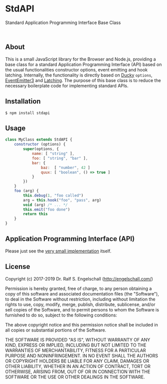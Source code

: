 
StdAPI
======

Standard Application Programming Interface Base Class

<p/>
<img src="https://nodei.co/npm/stdapi.png?downloads=true&stars=true" alt=""/>

<p/>
<img src="https://david-dm.org/rse/stdapi.png" alt=""/>

About
-----

This is a small JavaScript library for the Browser and Node.js,
providing a base class for a standard Application Programming
Interface (API) based on the usual functionalities constructor options, event emitting
and hook latching. Internally, the functionality
is directly based on [Ducky](https://duckyjs.com) `options`,
[EventEmitter3](https://github.com/primus/eventemitter3) and
[Latching](https://github.com/rse/latching).
The purpose of this base class is to reduce the necessary
boilerplate code for implementing standard APIs.

Installation
------------

```shell
$ npm install stdapi
```

Usage
-----

```js
class MyClass extends StdAPI {
    constructor (options) {
        super(options, {
            name: [ "string" ],
            foo: [ "string", "bar" ],
            bar: {
                baz:  [ "number", 42 ]
                quux: [ "boolean", () => true ]
            }
        })
    }
    foo (arg) {
        this.debug(1, "foo called")
        arg = this.hook("foo", "pass", arg)
        void (arg) /* ... */
        this.emit("foo done")
        return this
    }
}
```

Application Programming Interface (API)
---------------------------------------

Please just see the [very small implementation](src/stdapi.js) itself.

License
-------

Copyright (c) 2017-2019 Dr. Ralf S. Engelschall (http://engelschall.com/)

Permission is hereby granted, free of charge, to any person obtaining
a copy of this software and associated documentation files (the
"Software"), to deal in the Software without restriction, including
without limitation the rights to use, copy, modify, merge, publish,
distribute, sublicense, and/or sell copies of the Software, and to
permit persons to whom the Software is furnished to do so, subject to
the following conditions:

The above copyright notice and this permission notice shall be included
in all copies or substantial portions of the Software.

THE SOFTWARE IS PROVIDED "AS IS", WITHOUT WARRANTY OF ANY KIND,
EXPRESS OR IMPLIED, INCLUDING BUT NOT LIMITED TO THE WARRANTIES OF
MERCHANTABILITY, FITNESS FOR A PARTICULAR PURPOSE AND NONINFRINGEMENT.
IN NO EVENT SHALL THE AUTHORS OR COPYRIGHT HOLDERS BE LIABLE FOR ANY
CLAIM, DAMAGES OR OTHER LIABILITY, WHETHER IN AN ACTION OF CONTRACT,
TORT OR OTHERWISE, ARISING FROM, OUT OF OR IN CONNECTION WITH THE
SOFTWARE OR THE USE OR OTHER DEALINGS IN THE SOFTWARE.

